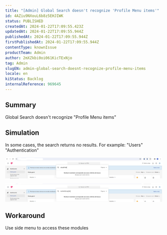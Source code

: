 ```yaml
---
title: "[Admin] Global Search doesn't recognize 'Profile Menu items'"
id: 4AZiu9NXouL6b8z5EHJIWK
status: PUBLISHED
createdAt: 2024-01-22T17:09:55.423Z
updatedAt: 2024-01-22T17:09:55.944Z
publishedAt: 2024-01-22T17:09:55.944Z
firstPublishedAt: 2024-01-22T17:09:55.944Z
contentType: knownIssue
productTeam: Admin
author: 2mXZkbi0oi061KicTExNjo
tag: Admin
slugEN: admin-global-search-doesnt-recognize-profile-menu-items
locale: en
kiStatus: Backlog
internalReference: 969645
---
```


## Summary


Global Search doesn't recognize "Profile Menu items"


##

## Simulation


In some cases, the search returns no results.
For example: "Users" "Authentication"

 ![](https://raw.githubusercontent.com/vtexdocs/help-center-content/refs/heads/main/docs/en/known-issues/Admin/admin-global-search-doesnt-recognize-profile-menu-items_1.png)


 ![](https://raw.githubusercontent.com/vtexdocs/help-center-content/refs/heads/main/docs/en/known-issues/Admin/admin-global-search-doesnt-recognize-profile-menu-items_2.png)


##

## Workaround


Use side menu to access these modules





